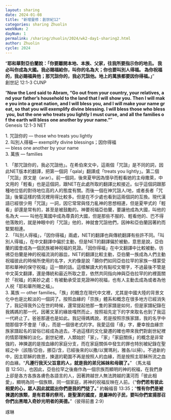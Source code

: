 ```yaml
---
layout: sharing
date: 2024-01-08
title: "新增靈修：創世紀12"
categories: sharing Zhuolin
weekNum: 2
dayNum: 1
permalink: /sharing/zhuolin/2024/wk2-day1-sharing2.html
author: Zhuolin
cycle: 2024
---
```


“**耶和華對亞伯蘭說：「你要離開本地、本族、父家，往我所要指示你的地去。 我必叫你成為大國。我必賜福給你，叫你的名為大；你也要叫別人得福。 為你祝福的，我必賜福與他；那咒詛你的，我必咒詛他。地上的萬族都要因你得福。」**”  
‭‭創世記‬ ‭12:1-3‬ ‭CUNP

“**Now the Lord said to Abram, “Go out from your country, your relatives, and your father’s household to the land that I will show you. Then I will make you into a great nation, and I will bless you, and I will make your name great, so that you will exemplify divine blessing. I will bless those who bless you, but the one who treats you lightly I must curse, and all the families of the earth will bless one another by your name.”**”  
‭‭Genesis‬ ‭12:1-3‬ ‭NET‬‬

1. 咒詛你的 — those who treats you lightly  
2. 叫別人得福— exemplify divine blessings；因你得福— bless one another by your name  
3. 萬族 — families

1. 「那咒詛你的，我必咒詛他」。在希伯來文中，這兩個「咒詛」是不同的詞，因此NET版本的翻譯，把第一個詞「qalal」翻譯成「treats you lightly」。第二個「咒詛」原文是（arar）。前一個詞，後來夏甲因為懷孕而輕看她的主母撒萊，中文用的「輕看」也是這個詞，跟NET在此處所取的翻譯比較接近。似乎這個詞跟那種地位低的對待地位高的人的態度有關。而後一個在神咒詛人/地，或者長者「咒詛」後輩這樣的情況裡用得比較多。但是在不少處也看到這兩個詞的互換。現代漢語已經很少用「咒詛」一詞，因它常常與怪力亂神的思想相連，但是夏甲式的「輕看」卻還是常有的，甚至是被鼓勵的。神要祝福亞伯蘭，要讓他成為大國，叫他的名為大 —— 叫他在萬國中成為尊貴的大國，但是那些不服的、輕看他的、巴不得他落敗的，就是神眼中的「咒詛」他的，神就會咒詛他們，因神和亞伯蘭因著約而緊緊相連。  
2. 「叫別人得福」，「因你得福」兩處，NET的翻譯也與傳統翻譯有些許不同。「叫別人得福」，在中文翻譯中偏於主動，但是NET的翻譯偏於被動，意思是說，亞伯蘭的國會成為一個民族被神祝福的見證。「因你得福」在中文翻譯中比較被動，彷彿亞伯蘭是神的祝福流淌的器皿，NET的翻譯比較主動，亞伯蘭一族成為人們主動祝福彼此的時候所使用的名字，大約像是說「願你們如同亞伯拉罕的家族一樣蒙受耶和華神的保守祝福」這一類的話。這樣解讀大約有點咬文嚼字，不過最後不管是中文英文翻譯，還是傳統和最近所取之意，依然共同指向神與亞伯拉罕的約裡面關於「祝福」的美妙之處：有被動承受並見證神的祝福，也有人主動去成為或者為他人祝「耶和華所賜之福」。  
3. 萬族 — other families。「族」的概念在現代中文裡，尤其是中國大陸的背景文化中也是比較淡的一個詞了。按照血緣的「宗族」體系和概念在很多地方已經消失了，我記得我外公在世的時候，還常提起他那一隻的家譜是如何，但是家譜紀錄在我媽媽的那一代，因著文革的緣故嘎然而止，按照祖先定下的字來取名也到了我這一代終止了。爸爸那邊也是如此。我記得媽媽說，若是按照宗族家譜，我的名字中間那個字不會是「琢」，而是一個很老式的字。我愛這個「琢」字，慶幸按血緣宗族家譜起名的習俗已經成為過去。不過這樣的文化變遷的確也帶來我們對創世紀裡的情節理解的淡化。創世紀裡，人類始於「家」，「家」「家庭關係」的概念是非常強的，神揀選的是按血緣的家庭分支，而在家庭關係中發生的罪也特別被紀錄在聖經之中（該隱/亞伯，挪亞/含，已經後來的以撒/以實瑪利，雅各/以掃）。不過新約中，因主耶穌的救恩，揀選的範圍不再是按照人的血緣，而是按照主耶穌所流之血的血緣。“**凡遵行我天父旨意的人，就是我的弟兄姊妹和母親了。**” （馬太福音‬ ‭12:50）。也因此，亞伯拉罕之後裔作為一個宗族而顯明的神的祝福，在我們身上卻是各方各族各膚色各語言的人，因著跨越世人無法跨越的溝河而「彼此相愛」，‬顯明為同一個族類，同一個家庭，將神的祝福反映在人前。（“**你們若有彼此相愛的心，眾人因此就認出你們是我的門徒了。**” ‭‭約翰福音‬ ‭13:35‬；“**惟有你們是被揀選的族類，是有君尊的祭司，是聖潔的國度，是屬神的子民，要叫你們宣揚那召你們出黑暗入奇妙光明者的美德。**”（彼得前書‬ ‭2:9‬）

琢琳
